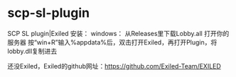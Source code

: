 # scp-sl-plugin
SCP SL plugin|Exiled
安装：
windows：
从Releases里下载Lobby.all
打开你的服务器
按“win+R”输入%appdata%后，双击打开Exiled，再打开Plugin，将lobby.dll复制进去

还没Exiled，Exiled的github网址：https://github.com/Exiled-Team/EXILED
